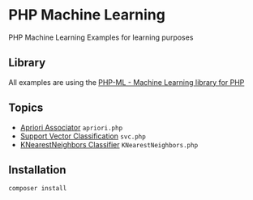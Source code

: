 PHP Machine Learning
=============================
PHP Machine Learning Examples for learning purposes

Library
--------
All examples are using the [PHP-ML - Machine Learning library for PHP][0]

Topics
-------
* [Apriori Associator][1] `apriori.php`
* [Support Vector Classification][2] `svc.php`
* [KNearestNeighbors Classifier][3] `KNearestNeighbors.php`

Installation
--------
```
composer install
```

[0]: http://php-ml.readthedocs.io/en/latest/
[1]: http://php-ml.readthedocs.io/en/latest/machine-learning/association/apriori/
[2]: http://php-ml.readthedocs.io/en/latest/machine-learning/classification/svc/
[3]: http://php-ml.readthedocs.io/en/latest/machine-learning/classification/k-nearest-neighbors/